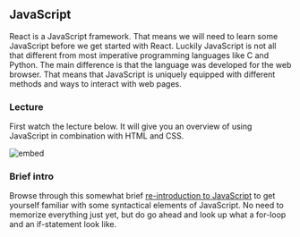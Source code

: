 ## JavaScript

React is a JavaScript framework. That means we will need to learn some JavaScript before we get started with React. Luckily JavaScript is not all that different from most imperative programming languages like C and Python. The main difference is that the language was developed for the web browser. That means that JavaScript is uniquely equipped with different methods and ways to interact with web pages. 


### Lecture

First watch the lecture below. It will give you an overview of using JavaScript in combination with HTML and CSS.  

![embed](https://www.youtube.com/embed/x5trGVMKTdY)


### Brief intro

Browse through this somewhat brief [re-introduction to JavaScript](https://developer.mozilla.org/en-US/docs/Web/JavaScript/A_re-introduction_to_JavaScript) to get yourself familiar with some syntactical elements of JavaScript. No need to memorize everything just yet, but do go ahead and look up what a for-loop and an if-statement look like.